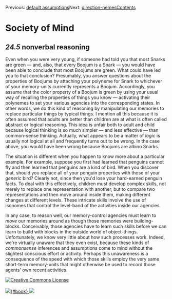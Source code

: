 <div class="chapnav">

<span class="prev">Previous: [default
assumptions](./som-24.4.html)</span><span class="next">Next:
[direction-nemes](./som-24.6.html)</span><span
class="contents">[Contents](index.html)</span>
<div class="titlebar">

Society of Mind
===============

</div>

</div>

*24.5* nonverbal reasoning
--------------------------

Even when you were very young, if someone had told you that most Snarks
are green — and, also, that every Boojum is a Snark — you would have
been able to conclude that most Boojums are green. What could have led
you to that conclusion? Presumably, you answer questions about the
properties of Boojums by attaching your polyneme for Snark to whichever
of your memory-units currently represents a Boojum. Accordingly, you
assume that the color property of a Boojum is green by using your usual
way of recalling the properties of things you know — activating their
polynemes to set your various agencies into the corresponding states. In
other words, we do this kind of reasoning by manipulating our memories
to replace particular things by typical things. I mention all this
because it is often assumed that adults are better than children are at
what is often called abstract or logical reasoning. This idea is unfair
both to adult and child because logical thinking is so much simpler —
and less effective — than common-sense thinking. Actually, what appears
to be a matter of *logic* is usually not logical at all and frequently
turns out to be wrong. In the case above, you would have been wrong
because Boojums are albino Snarks.

The situation is different when you happen to know more about a
particular example. For example, suppose you first had learned that
penguins cannot fly and then learned that penguins are a kind of bird.
When you discover that, should you replace all of your penguin
properties with those of your *generic* bird? Clearly not, since then
you'd lose your hard-earned penguin facts. To deal with this
effectively, children must develop complex skills, not merely to replace
one representation with another, but to compare two representations and
then move around inside them, making different changes at different
levels. These intricate skills involve the use of isonomes that control
the level-band of the activities inside our agencies.

In any case, to reason well, our memory-control agencies must learn to
*move* our memories around as though those memories were
building-blocks. Conceivably, those agencies have to learn such skills
before we can learn to build with blocks in the outside world of
object-things. Unfortunately, we know very little about how such
processes work. Indeed, we're virtually unaware that they even exist,
because these kinds of *commonsense* inferences and assumptions come to
mind without the slightest conscious effort or activity. Perhaps this
unawareness is a consequence of the speed with which those skills employ
the very same short-term memory-units that might otherwise be used to
record those agents' own recent activities.

<div class="footer">

[![Creative Commons
License](http://i.creativecommons.org/l/by-nc-sa/3.0/80x15.png)](http://creativecommons.org/licenses/by-nc-sa/3.0/deed.en_US)\
\
[![](./images/som_book.jpeg){#book}
![](./images/a_logo_17.gif)](http://www.amazon.com/gp/product/0671657135?ie=UTF8&camp=1789&creativeASIN=0671657135&linkCode=xm2&tag=marvinminsky)

</div>
